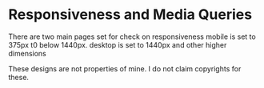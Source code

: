 # Responsiveness and Media Queries
There are two main pages set for check on responsiveness 
  mobile is set to 375px t0 below 1440px.
  desktop is set to 1440px and other higher dimensions
  
  
 These designs are not properties of mine. I do not claim copyrights for these.
  
